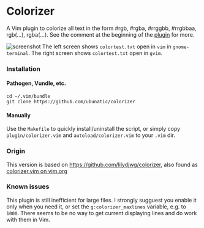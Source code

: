 # Colorizer

A Vim plugin to colorize all text in the form #rgb, #rgba, #rrggbb, #rrgbbaa, rgb(...), rgba(...). See the comment at the beginning of the [plugin](https://github.com/ubunatic/colorizer/tree/master/plugin/colorizer.vim) for more.

![screenshot](https://github.com/ubunatic/colorizer/raw/master/screenshot-2.png)
The left screen shows `colortest.txt` open in `vim` in `gnome-terminal`.
The right screen shows `colortest.txt` open in `gvim`.

### Installation

#### Pathogen, Vundle, etc.

    cd ~/.vim/bundle
    git clone https://github.com/ubunatic/colorizer
    
#### Manually
Use the `Makefile` to quickly install/uninstall the script, or simply copy
`plugin/colorizer.vim` and `autoload/colorizer.vim` to your `.vim` dir.

### Origin
This version is based on https://github.com/lilydjwg/colorizer, also found as 
[colorizer.vim on vim.org](http://www.vim.org/scripts/script.php?script_id=3567)

### Known issues

This plugin is still inefficient for large files. I strongly sugguest you enable it only when you need it, or set the `g:colorizer_maxlines` variable, e.g. to `1000`. There seems to be no way to get current displaying lines and do work with them in Vim.
